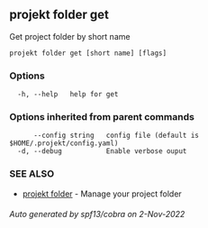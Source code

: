 ## projekt folder get

Get project folder by short name

```
projekt folder get [short name] [flags]
```

### Options

```
  -h, --help   help for get
```

### Options inherited from parent commands

```
      --config string   config file (default is $HOME/.projekt/config.yaml)
  -d, --debug           Enable verbose ouput
```

### SEE ALSO

* [projekt folder](projekt_folder.md)	 - Manage your project folder

###### Auto generated by spf13/cobra on 2-Nov-2022

